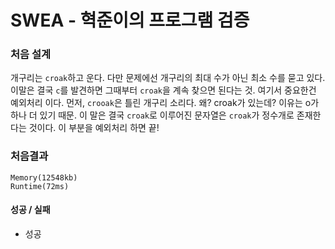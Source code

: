# SWEA - 혁준이의 프로그램 검증

### 처음 설계
개구리는 `croak`하고 운다. 다만 문제에선 개구리의 최대 수가 아닌 최소 수를 묻고 있다. 이말은 결국 `c`를 발견하면 그때부터 `croak`을 계속 찾으면 된다는 것.
여기서 중요한건 예외처리 이다. 먼저, `crooak`은 틀린 개구리 소리다. 왜? croak가 있는데? 이유는 o가 하나 더 있기 때문. 이 말은 결국 `croak`로 이루어진 문자열은 `croak`가 정수개로 존재한다는 것이다. 이 부분을 예외처리 하면 끝!

### 처음결과
`Memory(12548kb)`  
`Runtime(72ms)`  

#### 성공 / 실패
- 성공

